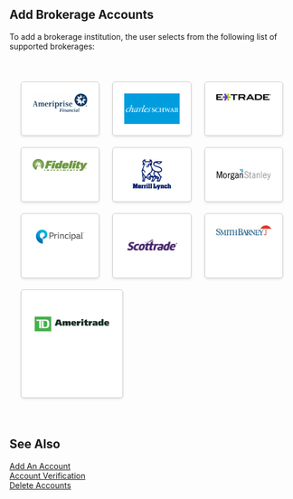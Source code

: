 ## Add Brokerage Accounts 

To add a brokerage institution, the user selects from the following list of supported brokerages: 

<div class="container-card">
    <div class="row-card">
    <div class="card-account">
    <img src="https://raw.githubusercontent.com/Fiserv/transfer-now/develop/assets/images/amer.png"/>
    </div>
    <div class="card-account">
        <img src="https://raw.githubusercontent.com/Fiserv/transfer-now/develop/assets/images/charles.png"/>
    </div>
    <div class="card-account">
        <img src="https://raw.githubusercontent.com/Fiserv/transfer-now/develop/assets/images/extrade.png"/>
    </div>
    </div>
    <div class="row-card">
        <div class="card-account">
        <img src="https://raw.githubusercontent.com/Fiserv/transfer-now/develop/assets/images/fied.png"/>
        </div>
        <div class="card-account">
            <img src="https://raw.githubusercontent.com/Fiserv/transfer-now/develop/assets/images/mer.png"/>
        </div>
        <div class="card-account">
            <img src="https://raw.githubusercontent.com/Fiserv/transfer-now/develop/assets/images/morgan.png"/>
        </div>
        </div>
        <div class="row-card">
            <div class="card-account">
            <img src="https://raw.githubusercontent.com/Fiserv/transfer-now/develop/assets/images/principle.png"/>
            </div>
            <div class="card-account">
                <img src="https://raw.githubusercontent.com/Fiserv/transfer-now/develop/assets/images/scot.png"/>
            </div>
            <div class="card-account">
                <img src="https://raw.githubusercontent.com/Fiserv/transfer-now/develop/assets/images/smith.png"/>
            </div>
            </div>
            <div class="single-column">
            <div class="card-account">
            <img src="https://raw.githubusercontent.com/Fiserv/transfer-now/develop/assets/images/TD.png"/>
            </div>
            </div>
    </div>


## See Also

[Add An Account](?path=docs/transfer-via-bank-accounts/add-an-Account.md)   
[Account Verification](?path=docs/transfer-via-bank-accounts/account_verification.md)         
[Delete Accounts ](?path=docs/transfer-via-bank-accounts/delete_accounts.md)
    
<style>

    .container-card {
        margin: 0 auto;
        padding: 20px;
    }

    .row-card {
        display: flex;
        justify-content: left;
        gap: 5%;
        margin:20px 0;
    }

    .card-account {
        flex: 1;
        padding: 20px;
        border: 1px solid #ccc;
        border-radius: 5px;
        background-color: #fff;
        box-shadow: 0 2px 4px rgba(0, 0, 0, 0.1);
        text-align: center;
        transition: transform 0.2s ease-in-out;
    }

    .card-account:hover {
        transform: scale(1.05);
    }

    .card-account img{
        max-width: 100%;
        height: auto;
        display: block;
        margin: 0 auto;
    }

    .single-column {
        display: flex;
        justify-content: left;
        gap: 5%;
        margin: 20px 0;
    }

    .single-column .card-account {
        flex:1;
        max-width: 30%;
        height: 150px;
        padding: 20px;
        border: 1px solid #ccc;
        border-radius: 5px;
        background-color: #fff;
        box-shadow: 0 2px 4px rgba(0, 0, 0, 0.1);
        text-align: center;
        transition: transform 0.2s ease-in-out;
    }
</style>